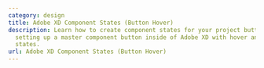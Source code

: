 ```yaml
---
category: design
title: Adobe XD Component States (Button Hover)
description: Learn how to create component states for your project buttons by
  setting up a master component button inside of Adobe XD with hover and down
  states.
url: Adobe XD Component States (Button Hover)
---
```

